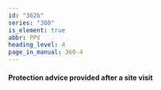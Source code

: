 ```yaml
---
id: "362b"
series: "300"
is_element: true
abbr: PPV
heading_level: 4
page_in_manual: 360-4
---
```


#### Protection advice provided after a site visit